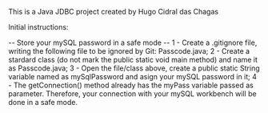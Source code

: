 This is a Java JDBC project created by Hugo Cidral das Chagas

Initial instructions:

-- Store your mySQL password in a safe mode --
1 - Create a .gitignore file, writing the following file to be ignored by Git: Passcode.java;
2 - Create a stardard class (do not mark the public static void main method) and name it as Passcode.java; 
3 - Open the file/class above, create a public static String variable named as mySqlPassword and asign your mySQL password in it;
4 - The getConnection() method already has the myPass variable passed as parameter. Therefore, your connection with your mySQL workbench will be done in a safe mode.

